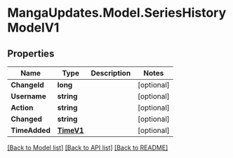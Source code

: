 # MangaUpdates.Model.SeriesHistoryModelV1

## Properties

Name | Type | Description | Notes
------------ | ------------- | ------------- | -------------
**ChangeId** | **long** |  | [optional] 
**Username** | **string** |  | [optional] 
**Action** | **string** |  | [optional] 
**Changed** | **string** |  | [optional] 
**TimeAdded** | [**TimeV1**](TimeV1.md) |  | [optional] 

[[Back to Model list]](../README.md#documentation-for-models) [[Back to API list]](../README.md#documentation-for-api-endpoints) [[Back to README]](../README.md)

